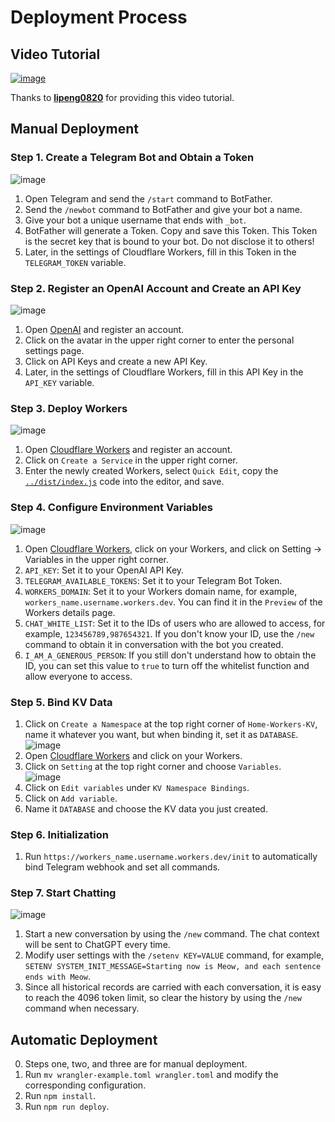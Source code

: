 # Deployment Process

## Video Tutorial

<a href="https://youtu.be/BvxrZ3WMrLE"><img style="max-width: 600px;" alt="image" src="https://user-images.githubusercontent.com/9513891/223895059-1ffa48c7-8801-4d7b-b9d3-15c857d03225.png"></a>

Thanks to [**lipeng0820**](https://www.youtube.com/@lipeng0820) for providing this video tutorial.

## Manual Deployment

### Step 1. Create a Telegram Bot and Obtain a Token

<img style="max-width: 600px;" alt="image" src="https://user-images.githubusercontent.com/9513891/222916992-b393178e-2c41-4a65-a962-96f776f652bd.png">

1. Open Telegram and send the `/start` command to BotFather.
2. Send the `/newbot` command to BotFather and give your bot a name.
3. Give your bot a unique username that ends with `_bot`.
4. BotFather will generate a Token. Copy and save this Token. This Token is the secret key that is bound to your bot. Do not disclose it to others!
5. Later, in the settings of Cloudflare Workers, fill in this Token in the `TELEGRAM_TOKEN` variable.

### Step 2. Register an OpenAI Account and Create an API Key

<img style="max-width: 600px;" alt="image" src="https://user-images.githubusercontent.com/9513891/222917026-dd9bebcb-f4d4-4f8a-a836-5e89d220bbb9.png">

1. Open [OpenAI](https://platform.openai.com) and register an account.
2. Click on the avatar in the upper right corner to enter the personal settings page.
3. Click on API Keys and create a new API Key.
4. Later, in the settings of Cloudflare Workers, fill in this API Key in the `API_KEY` variable.

### Step 3. Deploy Workers

<img style="max-width: 600px;" alt="image" src="https://user-images.githubusercontent.com/9513891/222917036-fe70d0e9-3ddf-4c4a-9651-990bb84e4e92.png">

1. Open [Cloudflare Workers](https://dash.cloudflare.com/?to=/:account/workers) and register an account.
2. Click on `Create a Service` in the upper right corner.
3. Enter the newly created Workers, select `Quick Edit`, copy the [`../dist/index.js`](https://github.com/TBXark/ChatGPT-Telegram-Workers/blob/master/dist/index.js) code into the editor, and save.

### Step 4. Configure Environment Variables

<img style="max-width: 600px;" alt="image" src="https://user-images.githubusercontent.com/9513891/222916940-cc4ce79c-f531-4d73-a215-943cb394787a.png">

1. Open [Cloudflare Workers](https://dash.cloudflare.com/?to=/:account/workers), click on your Workers, and click on Setting -> Variables in the upper right corner.
2. `API_KEY`: Set it to your OpenAI API Key.
3. `TELEGRAM_AVAILABLE_TOKENS`: Set it to your Telegram Bot Token.
4. `WORKERS_DOMAIN`: Set it to your Workers domain name, for example, `workers_name.username.workers.dev`. You can find it in the `Preview` of the Workers details page.
5. `CHAT_WHITE_LIST`: Set it to the IDs of users who are allowed to access, for example, `123456789,987654321`. If you don't know your ID, use the `/new` command to obtain it in conversation with the bot you created.
6. `I_AM_A_GENEROUS_PERSON`: If you still don't understand how to obtain the ID, you can set this value to `true` to turn off the whitelist function and allow everyone to access.


### Step 5. Bind KV Data
1. Click on `Create a Namespace` at the top right corner of `Home-Workers-KV`, name it whatever you want, but when binding it, set it as `DATABASE`. <br><img style="max-width: 600px;" alt="image" src="https://user-images.githubusercontent.com/9513891/222916810-f31c4900-297b-4a33-8430-7c638e6f9358.png">
2. Open [Cloudflare Workers](https://dash.cloudflare.com/?to=/:account/workers) and click on your Workers.
3. Click on `Setting` at the top right corner and choose `Variables`. <br><img style="max-width: 600px;" alt="image" src="https://user-images.githubusercontent.com/9513891/222916832-697a7bb6-70e2-421d-b88e-899bd24007de.png">
4. Click on `Edit variables` under `KV Namespace Bindings`.
5. Click on `Add variable`.
6. Name it `DATABASE` and choose the KV data you just created.

### Step 6. Initialization
1. Run `https://workers_name.username.workers.dev/init` to automatically bind Telegram webhook and set all commands.

### Step 7. Start Chatting
<img style="max-width: 600px;" alt="image" src="https://user-images.githubusercontent.com/9513891/222917106-2bbc09ea-f018-489e-a7b9-317461348341.png">

1. Start a new conversation by using the `/new` command. The chat context will be sent to ChatGPT every time.
2. Modify user settings with the `/setenv KEY=VALUE` command, for example, `SETENV SYSTEM_INIT_MESSAGE=Starting now is Meow, and each sentence ends with Meow`.
3. Since all historical records are carried with each conversation, it is easy to reach the 4096 token limit, so clear the history by using the `/new` command when necessary.

## Automatic Deployment
0. Steps one, two, and three are for manual deployment.
1. Run `mv wrangler-example.toml wrangler.toml` and modify the corresponding configuration.
2. Run `npm install`.
3. Run `npm run deploy`.